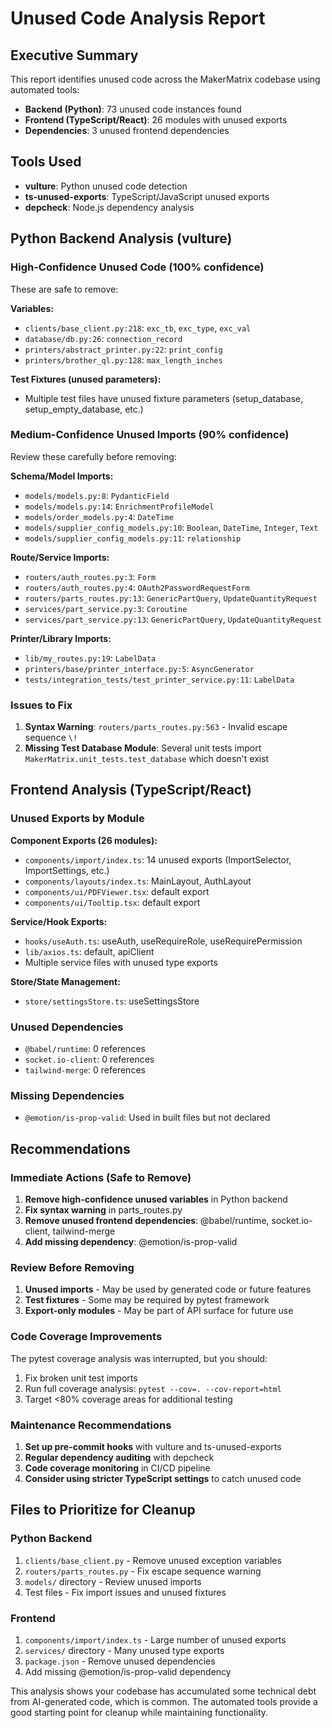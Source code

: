 # Unused Code Analysis Report

## Executive Summary
This report identifies unused code across the MakerMatrix codebase using automated tools:
- **Backend (Python)**: 73 unused code instances found
- **Frontend (TypeScript/React)**: 26 modules with unused exports
- **Dependencies**: 3 unused frontend dependencies

## Tools Used
- **vulture**: Python unused code detection
- **ts-unused-exports**: TypeScript/JavaScript unused exports
- **depcheck**: Node.js dependency analysis

## Python Backend Analysis (vulture)

### High-Confidence Unused Code (100% confidence)
These are safe to remove:

**Variables:**
- `clients/base_client.py:218`: `exc_tb`, `exc_type`, `exc_val`
- `database/db.py:26`: `connection_record`
- `printers/abstract_printer.py:22`: `print_config`
- `printers/brother_ql.py:128`: `max_length_inches`

**Test Fixtures (unused parameters):**
- Multiple test files have unused fixture parameters (setup_database, setup_empty_database, etc.)

### Medium-Confidence Unused Imports (90% confidence)
Review these carefully before removing:

**Schema/Model Imports:**
- `models/models.py:8`: `PydanticField`
- `models/models.py:14`: `EnrichmentProfileModel`
- `models/order_models.py:4`: `DateTime`
- `models/supplier_config_models.py:10`: `Boolean`, `DateTime`, `Integer`, `Text`
- `models/supplier_config_models.py:11`: `relationship`

**Route/Service Imports:**
- `routers/auth_routes.py:3`: `Form`
- `routers/auth_routes.py:4`: `OAuth2PasswordRequestForm`
- `routers/parts_routes.py:13`: `GenericPartQuery`, `UpdateQuantityRequest`
- `services/part_service.py:3`: `Coroutine`
- `services/part_service.py:13`: `GenericPartQuery`, `UpdateQuantityRequest`

**Printer/Library Imports:**
- `lib/my_routes.py:19`: `LabelData`
- `printers/base/printer_interface.py:5`: `AsyncGenerator`
- `tests/integration_tests/test_printer_service.py:11`: `LabelData`

### Issues to Fix
1. **Syntax Warning**: `routers/parts_routes.py:563` - Invalid escape sequence `\!`
2. **Missing Test Database Module**: Several unit tests import `MakerMatrix.unit_tests.test_database` which doesn't exist

## Frontend Analysis (TypeScript/React)

### Unused Exports by Module

**Component Exports (26 modules):**
- `components/import/index.ts`: 14 unused exports (ImportSelector, ImportSettings, etc.)
- `components/layouts/index.ts`: MainLayout, AuthLayout
- `components/ui/PDFViewer.tsx`: default export
- `components/ui/Tooltip.tsx`: default export

**Service/Hook Exports:**
- `hooks/useAuth.ts`: useAuth, useRequireRole, useRequirePermission
- `lib/axios.ts`: default, apiClient
- Multiple service files with unused type exports

**Store/State Management:**
- `store/settingsStore.ts`: useSettingsStore

### Unused Dependencies
- `@babel/runtime`: 0 references
- `socket.io-client`: 0 references  
- `tailwind-merge`: 0 references

### Missing Dependencies
- `@emotion/is-prop-valid`: Used in built files but not declared

## Recommendations

### Immediate Actions (Safe to Remove)
1. **Remove high-confidence unused variables** in Python backend
2. **Fix syntax warning** in parts_routes.py
3. **Remove unused frontend dependencies**: @babel/runtime, socket.io-client, tailwind-merge
4. **Add missing dependency**: @emotion/is-prop-valid

### Review Before Removing
1. **Unused imports** - May be used by generated code or future features
2. **Test fixtures** - Some may be required by pytest framework
3. **Export-only modules** - May be part of API surface for future use

### Code Coverage Improvements
The pytest coverage analysis was interrupted, but you should:
1. Fix broken unit test imports
2. Run full coverage analysis: `pytest --cov=. --cov-report=html`
3. Target <80% coverage areas for additional testing

### Maintenance Recommendations
1. **Set up pre-commit hooks** with vulture and ts-unused-exports
2. **Regular dependency auditing** with depcheck
3. **Code coverage monitoring** in CI/CD pipeline
4. **Consider using stricter TypeScript settings** to catch unused code

## Files to Prioritize for Cleanup

### Python Backend
1. `clients/base_client.py` - Remove unused exception variables
2. `routers/parts_routes.py` - Fix escape sequence warning
3. `models/` directory - Review unused imports
4. Test files - Fix import issues and unused fixtures

### Frontend
1. `components/import/index.ts` - Large number of unused exports
2. `services/` directory - Many unused type exports
3. `package.json` - Remove unused dependencies
4. Add missing @emotion/is-prop-valid dependency

This analysis shows your codebase has accumulated some technical debt from AI-generated code, which is common. The automated tools provide a good starting point for cleanup while maintaining functionality.